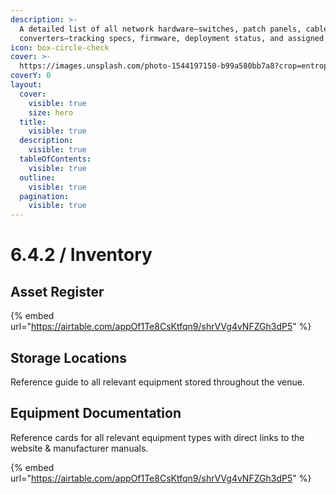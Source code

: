 ```yaml
---
description: >-
  A detailed list of all network hardware—switches, patch panels, cables, and
  converters—tracking specs, firmware, deployment status, and assigned roles.
icon: box-circle-check
cover: >-
  https://images.unsplash.com/photo-1544197150-b99a580bb7a8?crop=entropy&cs=srgb&fm=jpg&ixid=M3wxOTcwMjR8MHwxfHNlYXJjaHwxfHxldGhlcm5ldHxlbnwwfHx8fDE3NDY3NjMxNzJ8MA&ixlib=rb-4.1.0&q=85
coverY: 0
layout:
  cover:
    visible: true
    size: hero
  title:
    visible: true
  description:
    visible: true
  tableOfContents:
    visible: true
  outline:
    visible: true
  pagination:
    visible: true
---
```


# 6.4.2 / Inventory

## Asset Register

{% embed url="https://airtable.com/appOf1Te8CsKtfqn9/shrVVg4vNFZGh3dP5" %}

## Storage Locations

Reference guide to all relevant equipment stored throughout the venue.

## Equipment Documentation

Reference cards for all relevant equipment types with direct links to the website & manufacturer manuals.

{% embed url="https://airtable.com/appOf1Te8CsKtfqn9/shrVVg4vNFZGh3dP5" %}
